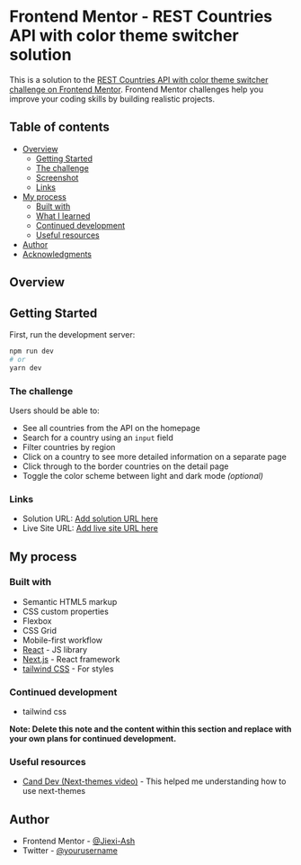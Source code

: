# Frontend Mentor - REST Countries API with color theme switcher solution

This is a solution to the [REST Countries API with color theme switcher challenge on Frontend Mentor](https://www.frontendmentor.io/challenges/rest-countries-api-with-color-theme-switcher-5cacc469fec04111f7b848ca). Frontend Mentor challenges help you improve your coding skills by building realistic projects.

## Table of contents

- [Overview](#overview)
  - [Getting Started](#getting-started)
  - [The challenge](#the-challenge)
  - [Screenshot](#screenshot)
  - [Links](#links)
- [My process](#my-process)
  - [Built with](#built-with)
  - [What I learned](#what-i-learned)
  - [Continued development](#continued-development)
  - [Useful resources](#useful-resources)
- [Author](#author)
- [Acknowledgments](#acknowledgments)

## Overview

## Getting Started

First, run the development server:

```bash
npm run dev
# or
yarn dev
```

### The challenge

Users should be able to:

- See all countries from the API on the homepage
- Search for a country using an `input` field
- Filter countries by region
- Click on a country to see more detailed information on a separate page
- Click through to the border countries on the detail page
- Toggle the color scheme between light and dark mode _(optional)_

### Links

- Solution URL: [Add solution URL here](https://your-solution-url.com)
- Live Site URL: [Add live site URL here](https://countries-213k1oqqf-jiexi-ash.vercel.app/)

## My process

### Built with

- Semantic HTML5 markup
- CSS custom properties
- Flexbox
- CSS Grid
- Mobile-first workflow
- [React](https://reactjs.org/) - JS library
- [Next.js](https://nextjs.org/) - React framework
- [tailwind CSS](https://tailwindcss.com/) - For styles

### Continued development

- tailwind css

**Note: Delete this note and the content within this section and replace with your own plans for continued development.**

### Useful resources

- [Cand Dev (Next-themes video)](https://www.youtube.com/watch?v=z2B3gRt2nj0&list=LL&index=1&t=1585s) - This helped me understanding how to use next-themes

## Author

- Frontend Mentor - [@Jiexi-Ash](https://www.frontendmentor.io/profile/Jiexi-Ash)
- Twitter - [@yourusername](https://www.twitter.com/yourusername)
